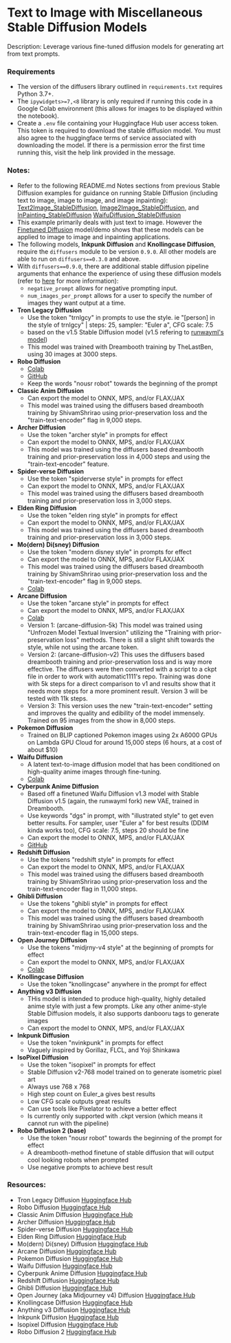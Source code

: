 # Text to Image with Miscellaneous Stable Diffusion Models

Description: Leverage various fine-tuned diffusion models for generating art from text prompts.


### Requirements

 - The version of the diffusers library outlined in `requirements.txt` requires Python 3.7+.
 - The `ipywidgets>=7,<8` library is only required if running this code in a Google Colab environment (this allows for images to be displayed within the notebook).
 - Create a `.env` file containing your Huggingface Hub user access token. This token is required to download the stable diffusion model. You must also agree to the huggingface terms of service associated with downloading the model. If there is a permission error the first time running this, visit the help link provided in the message.


### Notes:

 - Refer to the following README.md Notes sections from previous Stable Diffusion examples for guidance on running Stable Diffusion (including text to image, image to image, and image inpainting): [Text2Image_StableDiffusion](https://github.com/dmmagdal/Huggingface_Examples/blob/main/WaifuDiffusion_StableDiffusion/README.md), [Image2Image_StableDiffusion](https://github.com/dmmagdal/Huggingface_Examples/blob/main/Image2Image_StableDiffusion/README.md), and [InPainting_StableDiffusion](https://github.com/dmmagdal/Huggingface_Examples/blob/main/InPainting_StableDiffusion/README.md) [WaifuDiffusion_StableDiffusion](https://github.com/dmmagdal/Huggingface_Examples/blob/main/WaifuDiffusion_StableDiffusion/README.md)
 - This example primarily deals with just text to image. However the [Finetuned Diffusion](https://huggingface.co/spaces/anzorq/finetuned_diffusion) model/demo shows that these models can be applied to image to image and inpainting applications.
 - The following models, **Inkpunk Diffusion** and **Knollingcase Diffusion**, require the `diffusers` module to be version `0.9.0`. All other models are able to run on `diffusers==0.3.0` and above.
 - With `diffusers==0.9.0`, there are additional stable diffusion pipeline arguments that enhance the experience of using these diffusion models (refer to [here](https://huggingface.co/docs/diffusers/api/pipelines/stable_diffusion#diffusers.StableDiffusionPipeline) for more information):
    - `negative_prompt` allows for negative prompting input.
    - `num_images_per_prompt` allows for a user to specify the number of images they want output at a time.
 - **Tron Legacy Diffusion**
    - Use the token "trnlgcy" in prompts to use the style. ie "\[person\] in the style of trnlgcy" | steps: 25, sampler: "Euler a", CFG scale: 7.5
    - based on the v1.5 Stable Diffusion model (v1.5 refering to [runwayml's model](https://huggingface.co/runwayml/stable-diffusion-v1-5))
    - This model was trained with Dreambooth training by TheLastBen, using 30 images at 3000 steps.
 - **Robo Diffusion**
    - [Colab](https://colab.research.google.com/github/nousr/robo-diffusion/blob/main/robo_diffusion_v1.ipynb)
    - [GitHub](https://github.com/nousr/robo-diffusion)
    - Keep the words "nousr robot" towards the beginning of the prompt
 - **Classic Anim Diffusion**
    - Can export the model to ONNX, MPS, and/or FLAX/JAX
    - This model was trained using the diffusers based dreambooth training by ShivamShrirao using prior-preservation loss and the "train-text-encoder" flag in 9,000 steps.
 - **Archer Diffusion**
    - Use the token "archer style" in prompts for effect
    - Can export the model to ONNX, MPS, and/or FLAX/JAX
    - This model was trained using the diffusers based dreambooth training and prior-preservation loss in 4,000 steps and using the "train-text-encoder" feature.
 - **Spider-verse Diffusion**
    - Use the token "spiderverse style" in prompts for effect
    - Can export the model to ONNX, MPS, and/or FLAX/JAX
    - This model was trained using the diffusers based dreambooth training and prior-preservation loss in 3,000 steps.
 - **Elden Ring Diffusion**
    - Use the token "elden ring style" in prompts for effect
    - Can export the model to ONNX, MPS, and/or FLAX/JAX
    - This model was trained using the diffusers based dreambooth training and prior-preservation loss in 3,000 steps.
 - **Mo(dern) Di(sney) Diffusion**
    - Use the token "modern disney style" in prompts for effect
    - Can export the model to ONNX, MPS, and/or FLAX/JAX
    - This model was trained using the diffusers based dreambooth training by ShivamShrirao using prior-preservation loss and the "train-text-encoder" flag in 9,000 steps.
    - [Colab](https://colab.research.google.com/drive/1j5YvfMZoGdDGdj3O3xRU1m4ujKYsElZO?usp=sharing)
 - **Arcane Diffusion**
    - Use the token "arcane style" in prompts for effect
    - Can export the model to ONNX, MPS, and/or FLAX/JAX
    - [Colab](https://colab.research.google.com/drive/1j5YvfMZoGdDGdj3O3xRU1m4ujKYsElZO?usp=sharing)
    - Version 1: (arcane-diffusion-5k) This model was trained using "Unfrozen Model Textual Inversion" utilizing the "Training with prior-preservation loss" methods. There is still a slight shift towards the style, while not using the arcane token.
    - Version 2: (arcane-diffusion-v2) This uses the diffusers based dreambooth training and prior-preservation loss and is way more effective. The diffusers were then converted with a script to a ckpt file in order to work with automatic1111's repo. Training was done with 5k steps for a direct comparison to v1 and results show that it needs more steps for a more prominent result. Version 3 will be tested with 11k steps. 
    - Version 3: This version uses the new "train-text-encoder" setting and improves the quality and edibility of the model immensely. Trained on 95 images from the show in 8,000 steps.
 - **Pokemon Diffusion**
    - Trained on BLIP captioned Pokemon images using 2x A6000 GPUs on Lambda GPU Cloud for around 15,000 steps (6 hours, at a cost of about $10)
 - **Waifu Diffusion**
    - A latent text-to-image diffusion model that has been conditioned on high-quality anime images through fine-tuning.
    - [Colab](https://colab.research.google.com/drive/1_8wPN7dJO746QXsFnB09Uq2VGgSRFuYE#scrollTo=1HaCauSq546O)
 - **Cyberpunk Anime Diffusion**
    - Based off a finetuned Waifu Diffusion v1.3 model with Stable Diffusion v1.5 (again, the runwayml fork) new VAE, trained in Dreambooth.
    - Use keywords "dgs" in prompt, with "illustrated style" to get even better results. For sampler, user "Euler a" for best results (DDIM kinda works too), CFG scale: 7.5, steps 20 should be fine
    - Can export the model to ONNX, MPS, and/or FLAX/JAX
    - [GitHub](https://github.com/HelixNGC7293/cyberpunk-anime-diffusion)
 - **Redshift Diffusion**
    - Use the tokens "redshift style" in prompts for effect
    - Can export the model to ONNX, MPS, and/or FLAX/JAX
    - This model was trained using the diffusers based dreambooth training by ShivamShrirao using prior-preservation loss and the train-text-encoder flag in 11,000 steps.
 - **Ghibli Diffusion**
    - Use the tokens "ghibli style" in prompts for effect
    - Can export the model to ONNX, MPS, and/or FLAX/JAX
    - This model was trained using the diffusers based dreambooth training by ShivamShrirao using prior-preservation loss and the train-text-encoder flag in 15,000 steps.
 - **Open Journey Diffusion**
    - Use the tokens "midjrny-v4 style" at the beginning of prompts for effect
    - Can export the model to ONNX, MPS, and/or FLAX/JAX
    - [Colab](https://colab.research.google.com/drive/1vkuxKKeSYNYI2OLZm8mR-WqcokQtSURM?usp=sharing)
 - **Knollingcase Diffusion**
    - Use the token "knollingcase" anywhere in the prompt for effect
 - **Anything v3 Diffusion**
    - THis model is intended to produce high-quality, highly detailed anime style with just a few prompts. Like any other anime-style Stable Diffusion models, it also supports danbooru tags to generate images
    - Can export the model to ONNX, MPS, and/or FLAX/JAX
 - **Inkpunk Diffusion**
    - Use the token "nvinkpunk" in prompts for effect
    - Vaguely inspired by Gorillaz, FLCL, and Yoji Shinkawa
 - **IsoPixel Diffusion**
    - Use the token "isopixel" in prompts for effect
    - Stable Diffusion v2-768 model trained on to generate isometric pixel art
    - Always use 768 x 768
    - High step count on Euler_a gives best results
    - Low CFG scale outputs great results
    - Can use tools like Pixelator to achieve a better effect
    - Is currently only supported with .ckpt version (which means it cannot run with the pipeline)
 - **Robo Diffusion 2 (base)**
    - Use the token "nousr robot" towards the beginning of the prompt for effect
    - A dreambooth-method finetune of stable diffusion that will output cool looking robots when prompted
    - Use negative prompts to achieve best result


### Resources:

 - Tron Legacy Diffusion [Huggingface Hub](https://huggingface.co/dallinmackay/Tron-Legacy-diffusion)
 - Robo Diffusion [Huggingface Hub](https://huggingface.co/nousr/robo-diffusion)
 - Classic Anim Diffusion [Huggingface Hub](https://huggingface.co/nitrosocke/classic-anim-diffusion)
 - Archer Diffusion [Huggingface Hub](https://huggingface.co/nitrosocke/archer-diffusion)
 - Spider-verse Diffusion [Huggingface Hub](https://huggingface.co/nitrosocke/spider-verse-diffusion)
 - Elden Ring Diffusion [Huggingface Hub](https://huggingface.co/nitrosocke/elden-ring-diffusion)
 - Mo(dern) Di(sney) Diffusion [Huggingface Hub](https://huggingface.co/nitrosocke/mo-di-diffusion)
 - Arcane Diffusion [Huggingface Hub](https://huggingface.co/nitrosocke/Arcane-Diffusion)
 - Pokemon Diffusion [Huggingface Hub](https://huggingface.co/lambdalabs/sd-pokemon-diffusers)
 - Waifu Diffusion [Huggingface Hub](https://huggingface.co/hakurei/waifu-diffusion)
 - Cyberpunk Anime Diffusion [Huggingface Hub](https://huggingface.co/DGSpitzer/Cyberpunk-Anime-Diffusion)
 - Redshift Diffusion [Huggingface Hub](https://huggingface.co/nitrosocke/redshift-diffusion)
 - Ghibli Diffusion [Huggingface Hub](https://huggingface.co/nitrosocke/Ghibli-Diffusion)
 - Open Journey (aka Midjourney v4) Diffusion [Huggingface Hub](https://huggingface.co/prompthero/openjourney)
 - Knollingcase Diffusion [Huggingface Hub](https://huggingface.co/Aybeeceedee/knollingcase)
 - Anything v3 Diffusion [Huggingface Hub](https://huggingface.co/Linaqruf/anything-v3.0)
 - Inkpunk Diffusion [Huggingface Hub](https://huggingface.co/Envvi/Inkpunk-Diffusion)
 - Isopixel Diffusion [Huggingface Hub](https://huggingface.co/nerijs/isopixel-diffusion-v1)
 - Robo Diffusion 2 [Huggingface Hub](https://huggingface.co/nousr/robo-diffusion-2-base)